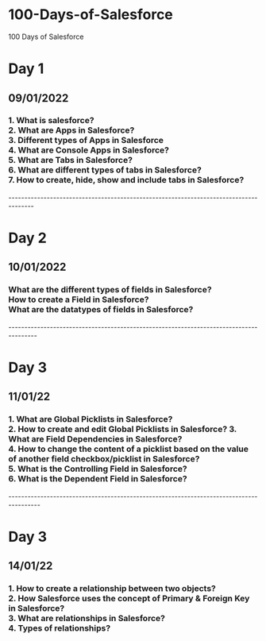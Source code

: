 # 100-Days-of-Salesforce
100 Days of Salesforce
<h1>Day 1</h1>
<h2> 09/01/2022</h2>
<h3>1. What is salesforce?<br>
2. What are Apps in Salesforce?<br>
3. Different types of Apps in Salesforce<br>
4. What are Console Apps in Salesforce?<br>
5. What are Tabs in Salesforce?<br>
6. What are different types of tabs in Salesforce?<br>
7. How to create, hide, show and include tabs in Salesforce?</h3>
--------------------------------------------------------------------------------------
<h1>Day 2</h1>
<h2> 10/01/2022</h2>
<h3>What are the different types of fields in Salesforce?<br>
How to create a Field in Salesforce?<br>
What are the datatypes of fields in Salesforce?</h3>
---------------------------------------------------------------------------------------
<h1>Day 3</h1>
<h2> 11/01/22</h2>
<h3>1. What are Global Picklists in Salesforce? <br>
2. How to create and edit Global Picklists in Salesforce?
3. What are Field Dependencies in Salesforce?<br>
4. How to change the content of a picklist based on the value of another field checkbox/picklist in Salesforce?<br>
5. What is the Controlling Field in Salesforce?<br>
6. What is the Dependent Field in Salesforce?</h3>
----------------------------------------------------------------------------------------
<h1>Day 3</h1>
<h2> 14/01/22</h2>
<h3>1. How to create a relationship between two objects?<br>
2. How Salesforce uses the concept of Primary & Foreign Key in Salesforce?<br>
3. What are relationships in Salesforce? <br>
4. Types of relationships?

